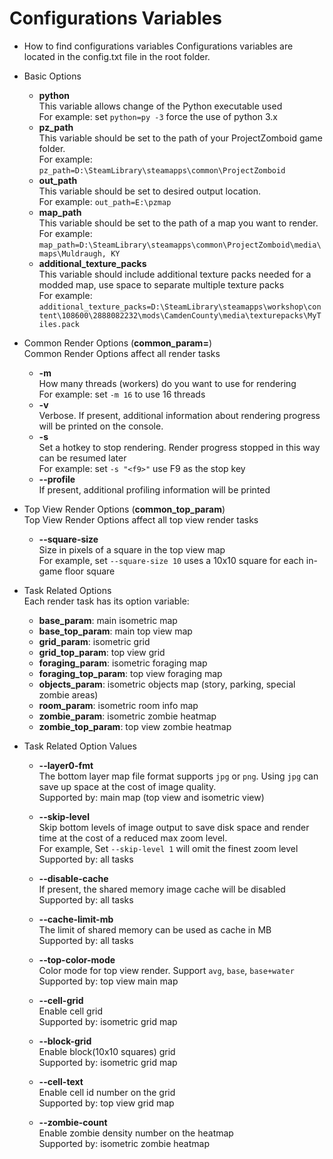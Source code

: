 # Configurations Variables
  - How to find configurations variables
    Configurations variables are located in the config.txt file in the root folder.

  - Basic Options
     - **python** \
       This variable allows change of the Python executable used \
       For example: set `python=py -3` force the use of python 3.x
     - **pz_path** \
       This variable should be set to the path of your ProjectZomboid game folder. \
       For example: `pz_path=D:\SteamLibrary\steamapps\common\ProjectZomboid`
     - **out_path** \
       This variable should be set to desired output location. \
       For example: `out_path=E:\pzmap`
     - **map_path** \
       This variable should be set to the path of a map you want to render. \
       For example: `map_path=D:\SteamLibrary\steamapps\common\ProjectZomboid\media\maps\Muldraugh, KY`
     - **additional_texture_packs** \
       This variable should include additional texture packs needed for a modded map, use space to separate multiple texture packs \
       For example: `additional_texture_packs=D:\SteamLibrary\steamapps\workshop\content\108600\2888082232\mods\CamdenCounty\media\texturepacks\MyTiles.pack`

  - Common Render Options (**common_param=**) \
    Common Render Options affect all render tasks
    - **-m <threads count>** \
      How many threads (workers) do you want to use for rendering \
      For example: set `-m 16` to use 16 threads
    - **-v** \
      Verbose. If present, additional information about rendering progress will be printed on the console.
    - **-s <stop key>** \
      Set a hotkey to stop rendering. Render progress stopped in this way can be resumed later \
      For example: set `-s "<f9>"` use F9 as the stop key
    - **--profile** \
      If present, additional profiling information will be printed

  - Top View Render Options (**common_top_param**) \
    Top View Render Options affect all top view render tasks
    - **--square-size <pixels>** \
      Size in pixels of a square in the top view map \
      For example, set `--square-size 10` uses a 10x10 square for each in-game floor square

  - Task Related Options \
    Each render task has its option variable:
    - **base_param**: main isometric map
    - **base_top_param**: main top view map
    - **grid_param**: isometric grid
    - **grid_top_param**: top view grid
    - **foraging_param**: isometric foraging map
    - **foraging_top_param**: top view foraging map
    - **objects_param**: isometric objects map (story, parking, special zombie areas)
    - **room_param**: isometric room info map
    - **zombie_param**: isometric zombie heatmap
    - **zombie_top_param**: top view zombie heatmap

  - Task Related Option Values
    - **--layer0-fmt <ext>** \
      The bottom layer map file format supports `jpg` or `png`. Using `jpg` can save up space at the cost of image quality. \
      Supported by: main map (top view and isometric view)

    - **--skip-level <level>** \
      Skip bottom levels of image output to save disk space and render time at the cost of a reduced max zoom level. \
      For example, Set `--skip-level 1` will omit the finest zoom level \
      Supported by: all tasks

    - **--disable-cache** \
      If present, the shared memory image cache will be disabled \
      Supported by: all tasks

    - **--cache-limit-mb** \
      The limit of shared memory can be used as cache in MB \
      Supported by: all tasks

    - **--top-color-mode** \
      Color mode for top view render. Support `avg`, `base`, `base+water` \
      Supported by: top view main map

    - **--cell-grid** \
      Enable cell grid \
      Supported by: isometric grid map

    - **--block-grid** \
      Enable block(10x10 squares) grid \
      Supported by: isometric grid map
     
    - **--cell-text** \
      Enable cell id number on the grid \
      Supported by: top view grid map

    - **--zombie-count** \
      Enable zombie density number on the heatmap \
      Supported by: isometric zombie heatmap
